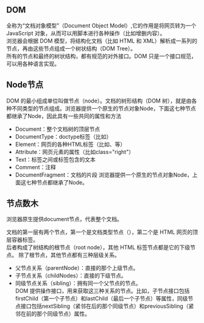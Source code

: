 ## DOM
全称为“文档对象模型”（Document Object Model）,它的作用是将网页转为一个 JavaScript 对象，从而可以用脚本进行各种操作（比如增删内容）。  
浏览器会根据 DOM 模型，将结构化文档（比如 HTML 和 XML）解析成一系列的节点，再由这些节点组成一个树状结构（DOM Tree）。  
所有的节点和最终的树状结构，都有规范的对外接口。DOM 只是一个接口规范，可以用各种语言实现。
## Node节点
DOM 的最小组成单位叫做节点（node）。文档的树形结构（DOM 树），就是由各种不同类型的节点组成。浏览器提供一个原生的节点对象Node，下面这七种节点都继承了Node，因此具有一些共同的属性和方法 
* Document：整个文档树的顶层节点
* DocumentType：doctype标签（比如<!DOCTYPE html>）
* Element：网页的各种HTML标签（比如<body>、<a>等）
* Attribute：网页元素的属性（比如class="right"）
* Text：标签之间或标签包含的文本
* Comment：注释
* DocumentFragment：文档的片段
浏览器提供一个原生的节点对象Node，上面这七种节点都继承了Node。  
  
## 节点数木
浏览器原生提供document节点，代表整个文档。  

文档的第一层有两个节点，第一个是文档类型节点（<!doctype html>），第二个是 HTML 网页的顶层容器标签<html>。  
后者构成了树结构的根节点（root node），其他 HTML 标签节点都是它的下级节点。
除了根节点，其他节点都有三种层级关系。
* 父节点关系（parentNode）：直接的那个上级节点。
* 子节点关系（childNodes）：直接的下级节点。
* 同级节点关系（sibling）：拥有同一个父节点的节点。  
  DOM 提供操作接口，用来获取这三种关系的节点。比如，子节点接口包括firstChild（第一个子节点）和lastChild（最后一个子节点）等属性，同级节点接口包括nextSibling（紧邻在后的那个同级节点）和previousSibling（紧邻在前的那个同级节点）属性。


